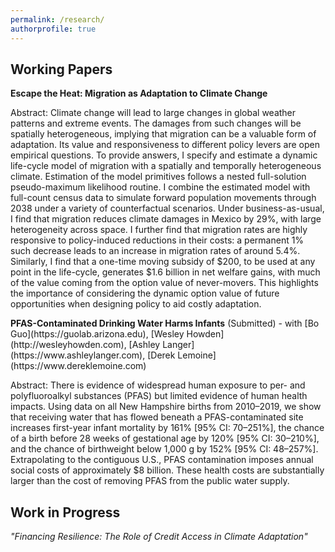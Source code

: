 ```yaml
---
permalink: /research/
authorprofile: true
---
```



<h2>Working Papers</h2>
<b>Escape the Heat: Migration as Adaptation to Climate Change</b>  
  <br /> 
  <p>Abstract: Climate change will lead to large changes in global weather patterns and extreme
  events. The damages from such changes will be spatially heterogeneous, implying
  that migration can be a valuable form of adaptation. Its
  value and responsiveness to different policy levers are open
  empirical questions. To provide answers, I specify and estimate a dynamic life-cycle model of
  migration with a spatially and temporally heterogeneous climate. Estimation of
  the model primitives follows a nested full-solution pseudo-maximum likelihood
  routine. I combine the estimated model with full-count census data to simulate
 forward population movements through 2038 under a variety of counterfactual scenarios. Under
  business-as-usual, I find that
  migration reduces climate damages in Mexico by 29%, with large heterogeneity
  across space. I further find that migration rates are highly responsive to
  policy-induced reductions in their costs: a permanent 1% such decrease leads to an
  increase in migration rates of around 5.4%. Similarly, I find that a one-time moving subsidy of
  $200, to be used at any point in the life-cycle, generates $1.6 billion in
  net welfare gains, with much of the value coming from the option value of
  never-movers. This highlights the importance of considering the dynamic option
  value of future opportunities when designing policy to aid costly adaptation.</p>
<b>PFAS-Contaminated Drinking Water Harms Infants</b> (Submitted) - with [Bo Guo](https://guolab.arizona.edu), [Wesley Howden](http://wesleyhowden.com), [Ashley Langer](https://www.ashleylanger.com), [Derek Lemoine](https://www.dereklemoine.com)  
<br /> 
  <p>Abstract: There is evidence of widespread human exposure to per- and polyfluoroalkyl substances (PFAS) but limited evidence of human health impacts. Using data on all New Hampshire births from 2010–2019, we show that receiving water that has flowed beneath a PFAS-contaminated site increases first-year infant mortality by 161% [95% CI: 70–251%], the chance of a birth before 28 weeks of gestational age by 120% [95% CI: 30–210%], and the chance of birthweight below 1,000 g by 152% [95% CI: 48–257%]. Extrapolating to the contiguous U.S., PFAS contamination imposes annual social costs of approximately $8 billion. These health costs are substantially larger than the cost of removing PFAS from the public water supply.</p>
  
<h2>Work in Progress</h2>
<em>"Financing Resilience: The Role of Credit Access in Climate Adaptation"</em>

